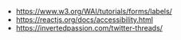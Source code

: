 - https://www.w3.org/WAI/tutorials/forms/labels/
- https://reactjs.org/docs/accessibility.html
- https://invertedpassion.com/twitter-threads/
